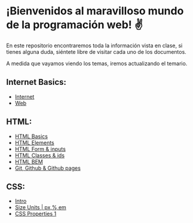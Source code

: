 # ¡Bienvenidos al maravilloso mundo de la programación web! ✌️


En este repositorio encontraremos toda la información vista en clase, si tienes alguna duda, siéntete libre de visitar cada uno de los documentos.

A medida que vayamos viendo los temas, iremos actualizando el temario.

## Internet Basics: 
- [Internet](https://github.com/jujogi/dmi-web/blob/master/html/docs/01-internet.md)
- [Web](https://github.com/jujogi/dmi-web/blob/master/html/docs/02-web.md)

## HTML: 
- [HTML Basics](https://github.com/jujogi/dmi-web/blob/master/html/docs/03-html-basics.md)
- [HTML Elements](https://github.com/jujogi/dmi-web/blob/master/html/docs/04-html-elements.md)
- [HTML Form & inputs](https://github.com/jujogi/dmi-web/blob/master/html/docs/05-html-forms-elements.md)
- [HTML Classes & ids](https://github.com/jujogi/dmi-web/blob/master/html/docs/06-html-class-id.md)
- [HTML BEM](https://github.com/jujogi/dmi-web/blob/master/html/docs/07-html-bem.md)
- [Git, Github & Github pages](https://github.com/jujogi/dmi-web/blob/master/html/docs/08-git.md)

## CSS:
- [Intro](https://github.com/jujogi/dmi-web/blob/master/css/docs/01-intro.md)
- [Size Units | px,%,em](https://github.com/jujogi/dmi-web/blob/master/css/docs/02-size-units.md)
- [CSS Properties 1](https://github.com/jujogi/dmi-web/blob/master/css/docs/03-css-properties.md)